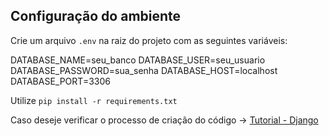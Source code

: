 ## Configuração do ambiente

Crie um arquivo `.env` na raiz do projeto com as seguintes variáveis:

DATABASE_NAME=seu_banco
DATABASE_USER=seu_usuario
DATABASE_PASSWORD=sua_senha
DATABASE_HOST=localhost
DATABASE_PORT=3306

Utilize `pip install -r requirements.txt`

Caso deseje verificar o processo de criação do código -> [Tutorial - Django](https://docs.djangoproject.com/en/5.2/intro/)
